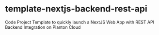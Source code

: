 # template-nextjs-backend-rest-api
Code Project Template to quickly launch a NextJS Web App with REST API Backend Integration on Planton Cloud
